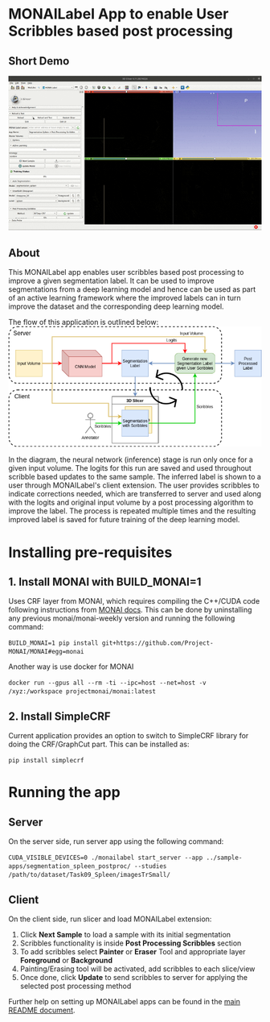 # MONAILabel App to enable User Scribbles based post processing

## Short Demo
<!-- ![scribble_ui](./docs/scribble_ui.gif) -->
<img src="./docs/scribble_ui.gif" alt="scribble_ui" width="1024"/>

## About
This MONAILabel app enables user scribbles based post processing to improve a given segmentation label. It can be used to improve segmentations from a deep learning model and hence can be used as part of an active learning framework where the improved labels can in turn improve the dataset and the corresponding deep learning model.

The flow of this application is outlined below:
![monailabel_crf](./docs/monailabel_crf.png)

In the diagram, the neural network (inference) stage is run only once for a given input volume. The logits for this run are saved and used throughout scribble based updates to the same sample. The inferred label is shown to a user through MONAILabel's client extension. The user provides scribbles to indicate corrections needed, which are transferred to server and used along with the logits and original input volume by a post processing algorithm to improve the label. The process is repeated multiple times and the resulting improved label is saved for future training of the deep learning model.

# Installing pre-requisites

## 1. Install MONAI with BUILD_MONAI=1
Uses CRF layer from MONAI, which requires compiling the C++/CUDA code following instructions from [MONAI docs](https://docs.monai.io/en/latest/installation.html#option-1-as-a-part-of-your-system-wide-module). 
This can be done by uninstalling any previous monai/monai-weekly version and running the following command:

`BUILD_MONAI=1 pip install git+https://github.com/Project-MONAI/MONAI#egg=monai`

Another way is use docker for MONAI

`docker run --gpus all --rm -ti --ipc=host --net=host -v /xyz:/workspace projectmonai/monai:latest`


## 2. Install SimpleCRF
Current application provides an option to switch to SimpleCRF library for doing the CRF/GraphCut part. This can be installed as:

`pip install simplecrf`

# Running the app

## Server
On the server side, run server app using the following command:

`CUDA_VISIBLE_DEVICES=0 ./monailabel start_server --app ../sample-apps/segmentation_spleen_postproc/ --studies /path/to/dataset/Task09_Spleen/imagesTrSmall/`

## Client
On the client side, run slicer and load MONAILabel extension:

1. Click **Next Sample** to load a sample with its initial segmentation
2. Scribbles functionality is inside **Post Processing Scribbles** section
3. To add scribbles select **Painter** or **Eraser** Tool and appropriate layer **Foreground** or **Background**
4. Painting/Erasing tool will be activated, add scribbles to each slice/view
5. Once done, click **Update** to send scribbles to server for applying the selected post processing method

Further help on setting up MONAILabel apps can be found in the [main README document](../../README.md).
